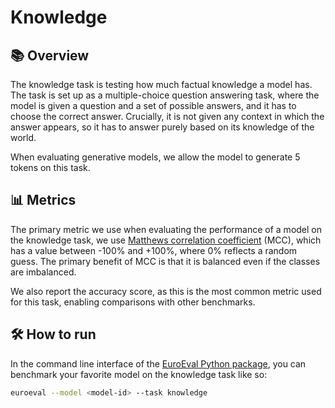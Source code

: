 # Knowledge

## 📚 Overview

The knowledge task is testing how much factual knowledge a model has. The task is set up
as a multiple-choice question answering task, where the model is given a question and a
set of possible answers, and it has to choose the correct answer. Crucially, it is not
given any context in which the answer appears, so it has to answer purely based on its
knowledge of the world.

When evaluating generative models, we allow the model to generate 5 tokens on this task.

## 📊 Metrics

The primary metric we use when evaluating the performance of a model on the knowledge
task, we use [Matthews correlation
coefficient](https://en.wikipedia.org/wiki/Matthews_correlation_coefficient) (MCC),
which has a value between -100% and +100%, where 0% reflects a random guess. The primary
benefit of MCC is that it is balanced even if the classes are imbalanced.

We also report the accuracy score, as this is the most common metric used for this task,
enabling comparisons with other benchmarks.

## 🛠️ How to run

In the command line interface of the [EuroEval Python package](/python-package.md), you
can benchmark your favorite model on the knowledge task like so:

```bash
euroeval --model <model-id> --task knowledge
```
